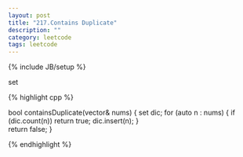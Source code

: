 ```yaml
---
layout: post
title: "217.Contains Duplicate"
description: ""
category: leetcode
tags: leetcode
---
```

{% include JB/setup %}

set

{% highlight cpp %}

bool containsDuplicate(vector<int>& nums) {
  set <int> dic;
  for (auto n : nums) {
    if (dic.count(n)) return true;
    dic.insert(n);
  }    
  return false;
}

{% endhighlight %}